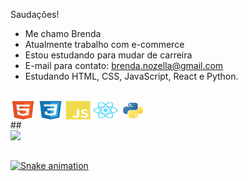 Saudações!

- Me chamo Brenda
- Atualmente trabalho com e-commerce
- Estou estudando para mudar de carreira
- E-mail para contato: brenda.nozella@gmail.com
- Estudando HTML, CSS, JavaScript, React e Python.

<div style="display: inline_block"><br>
  <img align="center" alt="Rafa-HTML" height="30" width="40" src="https://raw.githubusercontent.com/devicons/devicon/master/icons/html5/html5-original.svg">
  <img align="center" alt="Rafa-CSS" height="30" width="40" src="https://raw.githubusercontent.com/devicons/devicon/master/icons/css3/css3-original.svg">
  <img align="center" alt="Rafa-Js" height="30" width="40" src="https://raw.githubusercontent.com/devicons/devicon/master/icons/javascript/javascript-plain.svg">
  <img align="center" alt="Rafa-React" height="30" width="40" src="https://raw.githubusercontent.com/devicons/devicon/master/icons/react/react-original.svg">
  <img align="center" alt="Rafa-Python" height="30" width="40" src="https://raw.githubusercontent.com/devicons/devicon/master/icons/python/python-original.svg">
  </div>
##
<div align="left">
  <a href="https://github.com/nozellabrenda">
  <img height="180em" src="https://github-readme-stats.vercel.app/api?username=nozellabrenda&show_icons=true&theme=buefy&include_all_commits=true&count_private=true"/>
 </div>

##
![Snake animation](https://github.com/nozellabrenda/nozellabrenda/blob/output/github-contribution-grid-snake.svg)
